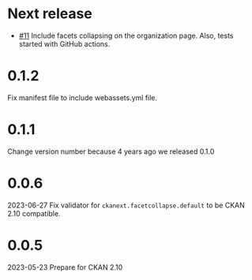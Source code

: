 # Next release
 - [#11](https://github.com/okfn/ckanext-facetcollapse/pull/11) Include facets collapsing on the organization page.
   Also, tests started with GitHub actions.

# 0.1.2
Fix manifest file to include webassets.yml file.

# 0.1.1
Change version number because 4 years ago we released 0.1.0

# 0.0.6
2023-06-27
Fix validator for `ckanext.facetcollapse.default` to be CKAN 2.10 compatible.

# 0.0.5
2023-05-23
Prepare for CKAN 2.10
